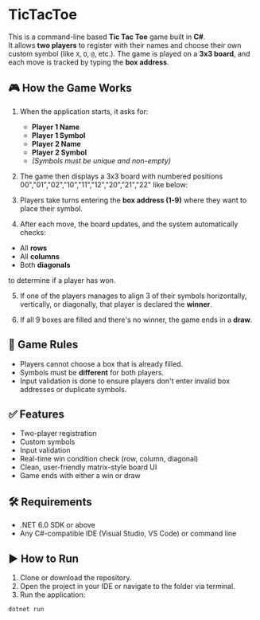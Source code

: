 # TicTacToe

This is a command-line based **Tic Tac Toe** game built in **C#**.  
It allows **two players** to register with their names and choose their own custom symbol (like `X`, `O`, `@`, etc.). The game is played on a **3x3 board**, and each move is tracked by typing the **box address**.

## 🎮 How the Game Works

1. When the application starts, it asks for:
   - **Player 1 Name**
   - **Player 1 Symbol**
   - **Player 2 Name**
   - **Player 2 Symbol**
   - *(Symbols must be unique and non-empty)*

2. The game then displays a 3x3 board with numbered positions 00","01","02","10","11","12","20","21","22" like below:


3. Players take turns entering the **box address (1-9)** where they want to place their symbol.

4. After each move, the board updates, and the system automatically checks:
- All **rows**
- All **columns**
- Both **diagonals**

to determine if a player has won.

5. If one of the players manages to align 3 of their symbols horizontally, vertically, or diagonally, that player is declared the **winner**.

6. If all 9 boxes are filled and there's no winner, the game ends in a **draw**.

## 🧠 Game Rules

- Players cannot choose a box that is already filled.
- Symbols must be **different** for both players.
- Input validation is done to ensure players don't enter invalid box addresses or duplicate symbols.

## ✅ Features

- Two-player registration
- Custom symbols
- Input validation
- Real-time win condition check (row, column, diagonal)
- Clean, user-friendly matrix-style board UI
- Game ends with either a win or draw

## 🛠️ Requirements

- .NET 6.0 SDK or above
- Any C#-compatible IDE (Visual Studio, VS Code) or command line

## ▶️ How to Run

1. Clone or download the repository.
2. Open the project in your IDE or navigate to the folder via terminal.
3. Run the application:

```bash
dotnet run
